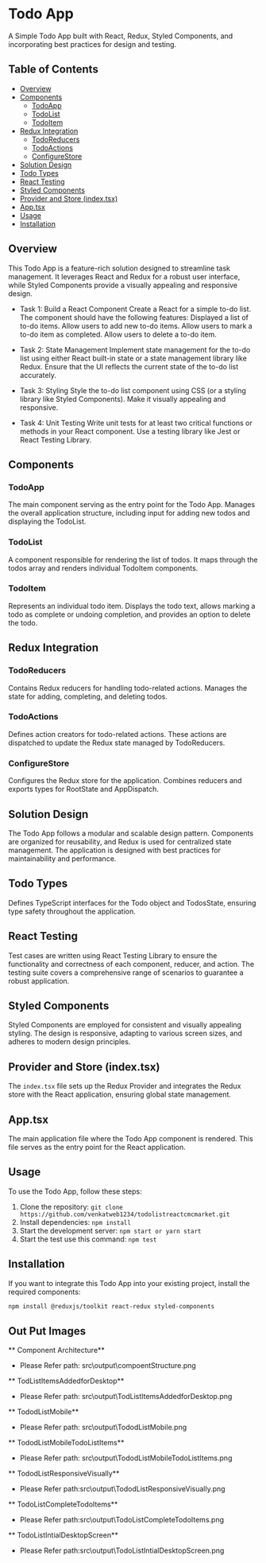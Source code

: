 # Todo App

A Simple Todo App built with React, Redux, Styled Components, and incorporating best practices for design and testing.

## Table of Contents

- [Overview](#overview)
- [Components](#components)
  - [TodoApp](#todoapp)
  - [TodoList](#todolist)
  - [TodoItem](#todoitem)
- [Redux Integration](#redux-integration)
  - [TodoReducers](#todoreducers)
  - [TodoActions](#todoactions)
  - [ConfigureStore](#configurestore)
- [Solution Design](#solution-design)
- [Todo Types](#todo-types)
- [React Testing](#react-testing)
- [Styled Components](#styled-components)
- [Provider and Store (index.tsx)](#provider-and-store-indextsx)
- [App.tsx](#apptsx)
- [Usage](#usage)
- [Installation](#installation)

## Overview

This Todo App is a feature-rich solution designed to streamline task management. It leverages React and Redux for a robust user interface, while Styled Components provide a visually appealing and responsive design.

- Task 1: Build a React Component
  Create a React for a simple to-do list. The component should have the following
  features:
  Displayed a list of to-do items.
  Allow users to add new to-do items.
  Allow users to mark a to-do item as completed.
  Allow users to delete a to-do item.

- Task 2: State Management
  Implement state management for the to-do list using either React built-in state or a state
  management library like Redux. Ensure that the UI reflects the current state of the to-do list
  accurately.

- Task 3: Styling
  Style the to-do list component using CSS (or a styling library like Styled Components). Make it
  visually appealing and responsive.

- Task 4: Unit Testing
  Write unit tests for at least two critical functions or methods in your React component. Use a testing
  library like Jest or React Testing Library.

## Components

### TodoApp

The main component serving as the entry point for the Todo App. Manages the overall application structure, including input for adding new todos and displaying the TodoList.

### TodoList

A component responsible for rendering the list of todos. It maps through the todos array and renders individual TodoItem components.

### TodoItem

Represents an individual todo item. Displays the todo text, allows marking a todo as complete or undoing completion, and provides an option to delete the todo.

## Redux Integration

### TodoReducers

Contains Redux reducers for handling todo-related actions. Manages the state for adding, completing, and deleting todos.

### TodoActions

Defines action creators for todo-related actions. These actions are dispatched to update the Redux state managed by TodoReducers.

### ConfigureStore

Configures the Redux store for the application. Combines reducers and exports types for RootState and AppDispatch.

## Solution Design

The Todo App follows a modular and scalable design pattern. Components are organized for reusability, and Redux is used for centralized state management. The application is designed with best practices for maintainability and performance.

## Todo Types

Defines TypeScript interfaces for the Todo object and TodosState, ensuring type safety throughout the application.

## React Testing

Test cases are written using React Testing Library to ensure the functionality and correctness of each component, reducer, and action. The testing suite covers a comprehensive range of scenarios to guarantee a robust application.

## Styled Components

Styled Components are employed for consistent and visually appealing styling. The design is responsive, adapting to various screen sizes, and adheres to modern design principles.

## Provider and Store (index.tsx)

The `index.tsx` file sets up the Redux Provider and integrates the Redux store with the React application, ensuring global state management.

## App.tsx

The main application file where the Todo App component is rendered. This file serves as the entry point for the React application.

## Usage

To use the Todo App, follow these steps:

1. Clone the repository: `git clone https://github.com/venkatweb1234/todolistreactcmcmarket.git`
2. Install dependencies: `npm install`
3. Start the development server: `npm start or yarn start`
4. Start the test use this command: `npm test`

## Installation

If you want to integrate this Todo App into your existing project, install the required components:

```bash
npm install @reduxjs/toolkit react-redux styled-components
```

## Out Put Images

** Component Architecture**

- Please Refer path: src\output\compoentStructure.png

** TodListItemsAddedforDesktop**

- Please Refer path: src\output\TodListItemsAddedforDesktop.png

** TododListMobile**

- Please Refer path: src\output\TododListMobile.png

** TododListMobileTodoListItems**

- Please Refer path: src\output\TododListMobileTodoListItems.png

** TododListResponsiveVisually**

- Please Refer path:src\output\TododListResponsiveVisually.png

** TodoListCompleteTodoItems**

- Please Refer path:src\output\TodoListCompleteTodoItems.png

** TodoListIntialDesktopScreen**

- Please Refer path:src\output\TodoListIntialDesktopScreen.png
